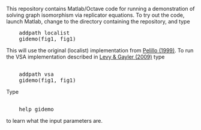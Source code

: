 This repository contains Matlab/Octave code for running a demonstration of 
solving graph isomorphism via replicator equations.  To try out the code, launch 
Matlab, change to the directory containing the repository, and type
<pre>
    addpath localist
    gidemo(fig1, fig1)
</pre>

This will use the original (localist) implementation from 
[Pelillo (1999)](http://www.dsi.unive.it/~pelillo/papers/NeuralComputation%201999.pdf).
To run the VSA implementation described in 
[Levy & Gayler (2009)](http://home.wlu.edu/~levys/publications/analogy09%20-%20gayler%20levy%20-%20final.pdf)
type

<pre>

    addpath vsa
    gidemo(fig1, fig1)
</pre>

Type
<pre>

    help gidemo
</pre>

to learn what the input parameters are.




</body>
</html>

